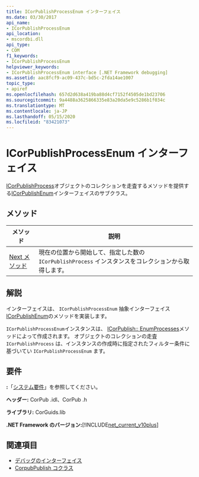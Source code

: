 ```yaml
---
title: ICorPublishProcessEnum インターフェイス
ms.date: 03/30/2017
api_name:
- ICorPublishProcessEnum
api_location:
- mscordbi.dll
api_type:
- COM
f1_keywords:
- ICorPublishProcessEnum
helpviewer_keywords:
- ICorPublishProcessEnum interface [.NET Framework debugging]
ms.assetid: aac8fcf9-ac09-437c-bd5c-2fda14ae1007
topic_type:
- apiref
ms.openlocfilehash: 657d2d638a419ba88d4cf7152f4505de1bd23706
ms.sourcegitcommit: 9a4488a3625866335e83a20da5e9c5286b1f034c
ms.translationtype: MT
ms.contentlocale: ja-JP
ms.lasthandoff: 05/15/2020
ms.locfileid: "83421073"
---
```

# <a name="icorpublishprocessenum-interface"></a>ICorPublishProcessEnum インターフェイス
[ICorPublishProcess](icorpublishprocess-interface.md)オブジェクトのコレクションを走査するメソッドを提供する[ICorPublishEnum](icorpublishenum-interface.md)インターフェイスのサブクラス。  
  
## <a name="methods"></a>メソッド  
  
|メソッド|説明|  
|------------|-----------------|  
|[Next メソッド](icorpublishprocessenum-next-method.md)|現在の位置から開始して、指定した数の `ICorPublishProcess` インスタンスをコレクションから取得します。|  
  
## <a name="remarks"></a>解説  
 インターフェイスは、 `ICorPublishProcessEnum` 抽象インターフェイス[ICorPublishEnum](icorpublishenum-interface.md)のメソッドを実装します。  
  
 `ICorPublishProcessEnum`インスタンスは、 [ICorPublish:: EnumProcesses](icorpublish-enumprocesses-method.md)メソッドによって作成されます。 オブジェクトのコレクションの走査 `ICorPublishProcess` は、インスタンスの作成時に指定されたフィルター条件に基づいてい `ICorPublishProcessEnum` ます。  
  
## <a name="requirements"></a>要件  
 **:**「[システム要件](../../get-started/system-requirements.md)」を参照してください。  
  
 **ヘッダー:** CorPub .idl、CorPub .h  
  
 **ライブラリ:** CorGuids.lib  
  
 **.NET Framework のバージョン:**[!INCLUDE[net_current_v10plus](../../../../includes/net-current-v10plus-md.md)]  
  
## <a name="see-also"></a>関連項目

- [デバッグのインターフェイス](debugging-interfaces.md)
- [CorpubPublish コクラス](corpubpublish-coclass.md)
